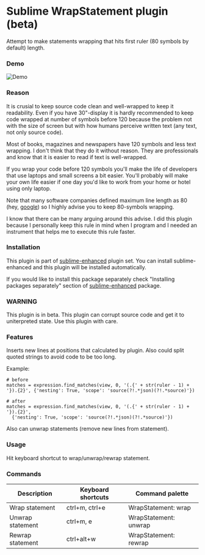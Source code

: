 # Sublime WrapStatement plugin (beta)

Attempt to make statements wrapping that hits first ruler (80 symbols by
default) length.


### Demo

![Demo](https://raw.github.com/shagabutdinov/sublime-wrap-statement/master/demo/demo.gif "Demo")


### Reason

It is crusial to keep source code clean and well-wrapped to keep it readability.
Even if you have 30"-display it is hardly recommended to keep code wrapped
at number of symbols before 120 because the problem not with the size of screen
but with how humans perceive written text (any text, not only source code).

Most of books, magazines and newspapers have 120 symbols and less text wrapping.
I don't think that they do it without reason. They are professionals and know
that it is easier to read if text is well-wrapped.

If you wrap your code before 120 symbols you'll make the life of developers that
use laptops and small screens a bit easier. You'll probably will make your own
life easier if one day you'd like to work from your home or hotel using only
laptop.

Note that many software companies defined maximum line length as 80 (hey,
[google](http://google-styleguide.googlecode.com/svn/trunk/cppguide.html#Line_Length))
so I highly advise you to keep 80-symbols wrapping.

I know that there can be many arguing around this advise. I did this plugin
because I personally keep this rule in mind when I program and I needed an
instrument that helps me to execute this rule faster.


### Installation

This plugin is part of [sublime-enhanced](http://github.com/shagabutdinov/sublime-enhanced)
plugin set. You can install sublime-enhanced and this plugin will be installed
automatically.

If you would like to install this package separately check "Installing packages
separately" section of [sublime-enhanced](http://github.com/shagabutdinov/sublime-enhanced)
package.


### WARNING

This plugin is in beta. This plugin can corrupt source code and get it to
uniterpreted state. Use this plugin with care.


### Features

Inserts new lines at positions that calculated by plugin. Also could split
quoted strings to avoid code to be too long.

Example:

  ```
  # before
  matches = expression.find_matches(view, 0, '(.{' + str(ruler - 1) + '}).{2}', {'nesting': True, 'scope': 'source(?!.*json)(?!.*source)'})

  # after
  matches = expression.find_matches(view, 0, '(.{' + str(ruler - 1) + '}).{2}',
    {'nesting': True, 'scope': 'source(?!.*json)(?!.*source)'})
  ```

Also can unwrap statements (remove new lines from statement).


### Usage

Hit keyboard shortcut to wrap/unwrap/rewrap statement.


### Commands

| Description      | Keyboard shortcuts | Command palette       |
|------------------|--------------------|-----------------------|
| Wrap statement   | ctrl+m, ctrl+e     | WrapStatement: wrap   |
| Unwrap statement | ctrl+m, e          | WrapStatement: unwrap |
| Rewrap statement | ctrl+alt+w         | WrapStatement: rewrap |